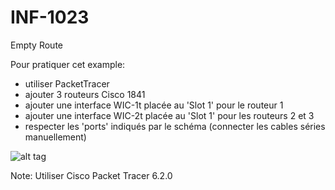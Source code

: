 # INF-1023

Empty Route

Pour pratiquer cet example:
- utiliser PacketTracer
- ajouter 3 routeurs Cisco 1841
- ajouter une interface WIC-1t placée au 'Slot 1' pour le routeur 1
- ajouter une interface WIC-2t placée au 'Slot 1' pour les routeurs 2 et 3
- respecter les 'ports' indiqués par le schéma (connecter les cables séries manuellement)

![alt tag](https://github.com/setrar/INF-1023/blob/master/EmptyRoute/EmptyRoute.png)

Note: Utiliser Cisco Packet Tracer 6.2.0
